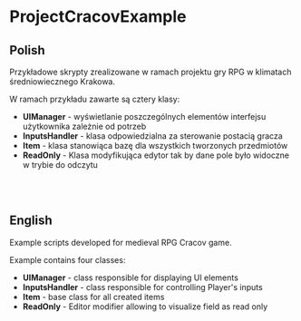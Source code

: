 # ProjectCracovExample
## Polish
Przykładowe skrypty zrealizowane w ramach projektu gry RPG w klimatach średniowiecznego Krakowa. <br/>

W ramach przykładu zawarte są cztery klasy:
- **UIManager** - wyświetlanie poszczególnych elementów interfejsu użytkownika zależnie od potrzeb
- **InputsHandler** - klasa odpowiedzialna za sterowanie postacią gracza
- **Item** - klasa stanowiąca bazę dla wszystkich tworzonych przedmiotów
- **ReadOnly** - Klasa modyfikująca edytor tak by dane pole było widoczne w trybie do odczytu

<br/>
<br/>

## English
Example scripts developed for medieval RPG Cracov game.

Example contains four classes:
- **UIManager** - class responsible for displaying UI elements
- **InputsHandler** - class responsible for controlling Player's inputs
- **Item** - base class for all created items
- **ReadOnly** - Editor modifier allowing to visualize field as read only


